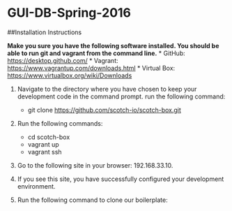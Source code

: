# GUI-DB-Spring-2016

##Installation Instructions

__Make you sure you have the following software installed. You should be able to run git and vagrant from the command line.__
	* GitHub: https://desktop.github.com/
	* Vagrant: https://www.vagrantup.com/downloads.html
	* Virtual Box: https://www.virtualbox.org/wiki/Downloads

1. Navigate to the directory where you have chosen to keep your development code in the command prompt. run the following command:
	* git clone https://github.com/scotch-io/scotch-box.git
	
2. Run the following commands:
	* cd scotch-box
	* vagrant up
	* vagrant ssh

3. Go to the following site in your browser: 192.168.33.10.
4. If you see this site, you have successfully configured your development environment.
5. Run the following command to clone our boilerplate:

